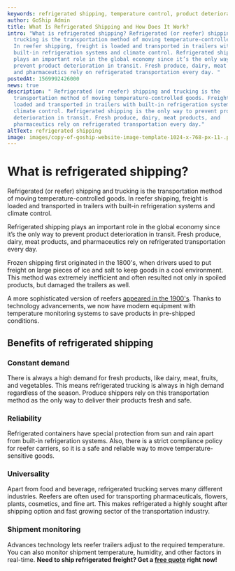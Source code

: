 ```yaml
---
keywords: refrigerated shipping, temperature control, product deterioration prevention
author: GoShip Admin
title: What Is Refrigerated Shipping and How Does It Work?
intro: "What is refrigerated shipping? Refrigerated (or reefer) shipping and
  trucking is the transportation method of moving temperature-controlled goods.
  In reefer shipping, freight is loaded and transported in trailers with
  built-in refrigeration systems and climate control. Refrigerated shipping
  plays an important role in the global economy since it’s the only way to
  prevent product deterioration in transit. Fresh produce, dairy, meat products,
  and pharmaceutics rely on refrigerated transportation every day. "
postedAt: 1569992426000
news: true
description: " Refrigerated (or reefer) shipping and trucking is the
  transportation method of moving temperature-controlled goods. Freight is
  loaded and transported in trailers with built-in refrigeration systems and
  climate control. Refrigerated shipping is the only way to prevent product
  deterioration in transit. Fresh produce, dairy, meat products, and
  pharmaceutics rely on refrigerated transportation every day."
altText: refrigerated shipping
image: images/copy-of-goship-website-image-template-1024-x-768-px-11-.png
---
```

# What is refrigerated shipping?

Refrigerated (or reefer) shipping and trucking is the transportation method of moving temperature-controlled goods. In reefer shipping, freight is loaded and transported in trailers with built-in refrigeration systems and climate control. 

Refrigerated shipping plays an important role in the global economy since it’s the only way to prevent product deterioration in transit. Fresh produce, dairy, meat products, and pharmaceutics rely on refrigerated transportation every day. 

Frozen shipping first originated in the 1800's, when drivers used to put freight on large pieces of ice and salt to keep goods in a cool environment. This method was extremely inefficient and often resulted not only in spoiled products, but damaged the trailers as well. 

A more sophisticated version of reefers [appeared in the 1900's](https://www.porttechnology.org/news/everything_you_need_to_know_about_reefer_shipping/). Thanks to technology advancements, we now have modern equipment with temperature monitoring systems to save products in pre-shipped conditions.

## Benefits of refrigerated shipping

### Constant demand

There is always a high demand for fresh products, like dairy, meat, fruits, and vegetables. This means refrigerated trucking is always in high demand regardless of the season. Produce shippers rely on this transportation method as the only way to deliver their products fresh and safe.

### Reliability

Refrigerated containers have special protection from sun and rain apart from built-in refrigeration systems. Also, there is a strict compliance policy for reefer carriers, so it is a safe and reliable way to move temperature-sensitive goods.

### Universality

Apart from food and beverage, refrigerated trucking serves many different industries. Reefers are often used for transporting pharmaceuticals, flowers, plants, cosmetics, and fine art. This makes refrigerated a highly sought after shipping option and fast growing sector of the transportation industry.

### Shipment monitoring

Advances technology lets reefer trailers adjust to the required temperature. You can also monitor shipment temperature, humidity, and other factors in real-time. **Need to ship refrigerated freight? Get a [free quote](https://www.goship.com/) right now!**